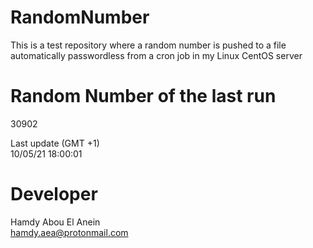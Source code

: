 # RandomNumber    
This is a test repository where a random number is pushed to a file automatically passwordless from a cron job in my Linux CentOS server    
# Random Number of the last run   
30902
      
Last update (GMT +1)    
10/05/21 18:00:01
# Developer    
Hamdy Abou El Anein   
hamdy.aea@protonmail.com
